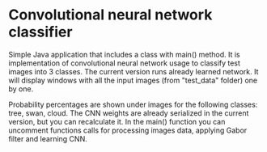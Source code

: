 # Convolutional neural network classifier
Simple Java application that includes a class with main() method.
It is implementation of convolutional neural network usage to classify test images into 3 classes.
The current version runs already learned network.
It will display windows with all the input images (from "test_data" folder) one by one.

Probability percentages are shown under images for the following classes: tree, swan, cloud.
The CNN weights are already serialized in the current version, but you can recalculate it.
In the main() function you can uncomment functions calls for processing images data, applying Gabor filter and learning CNN.

